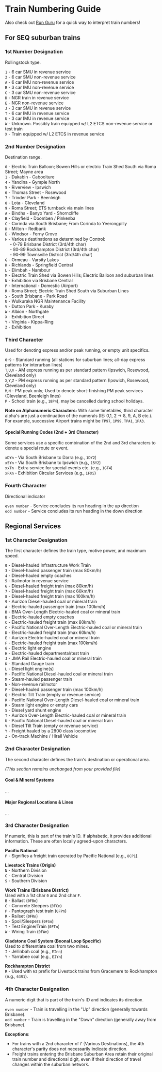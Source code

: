# Train Numbering Guide

Also check out [Run Guru](../Other/Resources/RunGuru/index.md) for a quick way to interpret train numbers!

## For SEQ suburban trains

### 1st Number Designation

Rollingstock type.

`1` - 6 car SMU in revenue service <br>
`2` - 6 car SMU non-revenue service <br>
`A` - 6 car IMU non-revenue service <br>
`B` - 3 car IMU non-revenue service <br>
`C` - 3 car SMU non-revenue service <br>
`D` - NGR train in revenue service<br>
`E` - NGR non-revenue service<br>
`J` - 3 car SMU in revenue service <br>
`T` - 6 car IMU in revenue service <br>
`U` - 3 car IMU in revenue service <br>
`W` - Unknown. Possibly train equipped w/ L2 ETCS non-revenue service or test train <br>
`X` - Train equipped w/ L2 ETCS in revenue service <br>

### 2nd Number Designation

Destination range.

`0` - Electric Train Balloon; Bowen Hills or electric Train Shed South via Roma Street; Mayne area <br>
`1` - Dakabin - Caboolture <br>
`4` - Yandina - Gympie North <br>
`5` - Riverview - Ipswich <br>
`6` - Thomas Street - Rosewood <br>
`7` - Trinder Park - Beenleigh <br>
`8` - Lota - Cleveland <br>
`9` - Roma Street; ETS turnback via main lines <br>
`A` - Bindha - Banyo Yard - Shorncliffe <br>
`B` - Clayfield - Doomben / Pinkenba <br>
`C` - Corinda via South Brisbane; From Corinda to Yeerongpilly <br>
`D` - Milton - Redbank <br>
`E` - Windsor - Ferny Grove <br>
`F` - Various destinations as determined by Control: <br>
&nbsp;&nbsp;&nbsp; - 0-79 Brisbane District (3rd/4th char) <br>
&nbsp;&nbsp;&nbsp; - 80-89 Rockhampton District (3rd/4th char) <br>
&nbsp;&nbsp;&nbsp; - 90-99 Townsville District (3rd/4th char) <br>
`G` - Ormeau - Varsity Lakes <br>
`K` - Richlands - Springfield Central <br>
`L` - Elimbah - Nambour <br>
`M` - Electric Train Shed via Bowen Hills; Electric Balloon and suburban lines <br>
`N` - Exhibition via Brisbane Central <br>
`P` - International - Domestic (Airport) <br>
`R` - Roma Street; Electric Train Shed South via Suburban Lines <br>
`S` - South Brisbane - Park Road <br>
`U` - Wulkuraka NGR Maintenance Facility <br>
`V` - Dutton Park - Kuraby <br>
`W` - Albion - Northgate <br>
`X` - Exhibition Direct <br>
`Y` - Virginia - Kippa-Ring <br>
`Z` - Exhibition <br>

### Third Character

Used for denoting express and/or peak running, or empty unit specifics.

`0`-`9` - Standard running (all stations for suburban lines; all-day express patterns for interurban lines)<br>
`T`,`U`,`V` - AM express running as per standard pattern (Ipswich, Rosewood, Cleveland only)<br>
`X`,`Y`,`Z` - PM express running as per standard pattern (Ipswich, Rosewood, Cleveland only)<br>
`M`,`N` - PM peak only; Used to denote short-finishing PM peak services (Cleveland, Beenleigh lines)<br>
`P` - School train (e.g., `18P4`), may be cancelled during school holidays.<br>

**Note on Alphanumeric Characters:** With some timetables, third character alpha's are just a continuation of the numerals (IE: 0,1, 2 -> 8, 9, A, B etc.). For example, successive Airport trains might be `TP97`, `1P99`, `TPA1`, `1PA3`.

#### Special Running Codes (2nd + 3rd Character)

Some services use a specific combination of the 2nd and 3rd characters to denote a special route or event.

`xDYn` - Via South Brisbane to Darra (e.g., `1DY2`)<br>
`x5Yn` - Via South Brisbane to Ipswich (e.g., `15Y2`)<br>
`xxTn` - Extra service for special events etc. (e.g., `1GT4`)<br>
`xFXn` - Exhibition Circular Services (e.g., `1FX5`)<br>

### Fourth Character

Directional indicator

`even number` - Service concludes its run heading in the up direction <br>
`odd number` - Service concludes its run heading in the down direction <br>

## Regional Services

### 1st Character Designation

The first character defines the train type, motive power, and maximum speed.

`0` - Diesel-hauled Infrastructure Work Train<br>
`3` - Diesel-hauled passenger train (max 80km/h)<br>
`4` - Diesel-hauled empty coaches<br>
`5` - Railmotor in revenue service<br>
`6` - Diesel-hauled freight train (max 80km/h)<br>
`7` - Diesel-hauled freight train (max 60km/h)<br>
`8` - Diesel-hauled freight train (max 100km/h)<br>
`9` - Aurizon Diesel-hauled coal or mineral train<br>
`A` - Electric-hauled passenger train (max 100km/h)<br>
`B` - BMA Over-Length Electric-hauled coal or mineral train<br>
`B` - Electric-hauled empty coaches<br>
`C` - Electric-hauled freight train (max 80km/h)<br>
`C` - Pacific National Over-Length Electric-hauled coal or mineral train<br>
`D` - Electric-hauled freight train (max 60km/h)<br>
`E` - Aurizon Electric-hauled coal or mineral train<br>
`F` - Electric-hauled freight train (max 100km/h)<br>
`G` - Electric light engine<br>
`H` - Electric-hauled departmental/test train<br>
`J` - JMA Rail Electric-hauled coal or mineral train<br>
`K` - Standard Gauge train<br>
`L` - Diesel light engine(s)<br>
`M` - Pacific National Diesel-hauled coal or mineral train<br>
`M` - Steam-hauled passenger train<br>
`N` - Non-revenue railmotor<br>
`P` - Diesel-hauled passenger train (max 100km/h)<br>
`Q` - Electric Tilt Train (empty or revenue service)<br>
`R` - Pacific National Over-Length Diesel-hauled coal or mineral train<br>
`R` - Steam light engine or empty cars<br>
`S` - Diesel yard shunt engine<br>
`T` - Aurizon Over-Length Electric-hauled coal or mineral train<br>
`U` - Pacific National Diesel-hauled coal or mineral train<br>
`V` - Diesel Tilt Train (empty or revenue service)<br>
`Y` - Freight hauled by a 2800 class locomotive<br>
`Z` - On-track Machine / Hirail Vehicle<br>

### 2nd Character Designation

The second character defines the train's destination or operational area.

*(This section remains unchanged from your provided file)*

#### Coal & Mineral Systems
...

#### Major Regional Locations & Lines
...

### 3rd Character Designation

If numeric, this is part of the train's ID. If alphabetic, it provides additional information. These are often locally agreed-upon characters.

**Pacific National**<br>
`P` - Signifies a freight train operated by Pacific National (e.g., `8CP1`).<br>

**Livestock Trains (Origin)**<br>
`N` - Northern Division<br>
`C` - Central Division<br>
`S` - Southern Division<br>

**Work Trains (Brisbane District)**<br>
Used with a 1st char `0` and 2nd char `F`.<br>
`B` - Ballast (`0FBn`)<br>
`C` - Concrete Sleepers (`0FCn`)<br>
`P` - Pantograph test train (`0FPn`)<br>
`R` - Railset (`0FRn`)<br>
`S` - Spoil/Sleepers (`0FSn`)<br>
`T` - Test Engine/Train (`0FTn`)<br>
`W` - Wiring Train (`0FWn`)<br>

**Gladstone Coal System (Boonal Loop Specific)**<br>
Used to differentiate coal from two mines.<br>
`I` - Jellinbah coal (e.g., `EInn`)<br>
`Y` - Yarrabee coal (e.g., `EIYn`)<br>

**Rockhampton District**<br>
`R` - Used with `63` prefix for Livestock trains from Gracemere to Rockhampton (e.g., `63R1`).

### 4th Character Designation

A numeric digit that is part of the train's ID and indicates its direction.

`even number` - Train is travelling in the "Up" direction (generally towards Brisbane).<br>
`odd number` - Train is travelling in the "Down" direction (generally away from Brisbane).<br>

**Exceptions:**

- For trains with a 2nd character of `F` (Various Destinations), the 4th character's parity does not necessarily indicate direction.
- Freight trains entering the Brisbane Suburban Area retain their original train number and directional digit, even if their direction of travel changes within the suburban network.